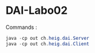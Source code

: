 # DAI-Labo02

Commands : 
``` Java
java -cp out ch.heig.dai.Server
java -cp out ch.heig.dai.Client
```
